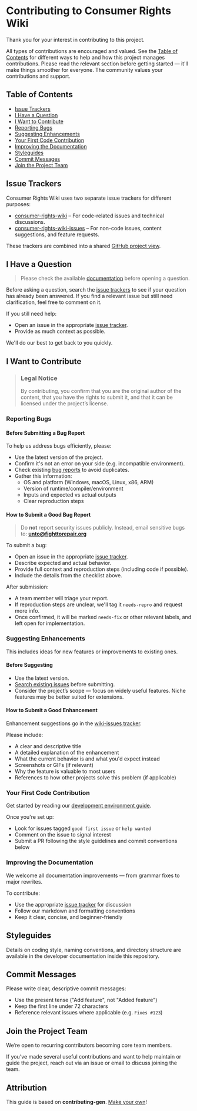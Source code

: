 <!-- omit in toc -->
# Contributing to Consumer Rights Wiki

Thank you for your interest in contributing to this project.

All types of contributions are encouraged and valued. See the [Table of Contents](#table-of-contents) for different ways to help and how this project manages contributions. Please read the relevant section before getting started — it'll make things smoother for everyone. The community values your contributions and support.

<!-- omit in toc -->
## Table of Contents

- [Issue Trackers](#issue-trackers)
- [I Have a Question](#i-have-a-question)
- [I Want to Contribute](#i-want-to-contribute)
- [Reporting Bugs](#reporting-bugs)
- [Suggesting Enhancements](#suggesting-enhancements)
- [Your First Code Contribution](#your-first-code-contribution)
- [Improving the Documentation](#improving-the-documentation)
- [Styleguides](#styleguides)
- [Commit Messages](#commit-messages)
- [Join the Project Team](#join-the-project-team)

## Issue Trackers

Consumer Rights Wiki uses two separate issue trackers for different purposes:

- [consumer-rights-wiki](https://github.com/Consumer-Rights-Wiki-Org/wiki) – For code-related issues and technical discussions.
- [consumer-rights-wiki-issues](https://github.com/Consumer-Rights-Wiki-Org/wiki-issues) – For non-code issues, content suggestions, and feature requests.

These trackers are combined into a shared [GitHub project view](https://github.com/orgs/Consumer-Rights-Wiki-Org/projects/1).

## I Have a Question

> Please check the available [documentation](https://github.com/Consumer-Rights-Wiki-Org/wiki/wiki) before opening a question.

Before asking a question, search the [issue trackers](#issue-trackers) to see if your question has already been answered. If you find a relevant issue but still need clarification, feel free to comment on it.

If you still need help:

- Open an issue in the appropriate [issue tracker](#issue-trackers).
- Provide as much context as possible.

We'll do our best to get back to you quickly.

## I Want to Contribute

> ### Legal Notice <!-- omit in toc -->
> By contributing, you confirm that you are the original author of the content, that you have the rights to submit it, and that it can be licensed under the project’s license.

### Reporting Bugs

<!-- omit in toc -->
#### Before Submitting a Bug Report

To help us address bugs efficiently, please:

- Use the latest version of the project.
- Confirm it's not an error on your side (e.g. incompatible environment).
- Check existing [bug reports](https://github.com/Consumer-Rights-Wiki-Org/wiki/issues?q=label%3Abug) to avoid duplicates.
- Gather this information:
  - OS and platform (Windows, macOS, Linux, x86, ARM)
  - Version of runtime/compiler/environment
  - Inputs and expected vs actual outputs
  - Clear reproduction steps

<!-- omit in toc -->
#### How to Submit a Good Bug Report

> Do **not** report security issues publicly. Instead, email sensitive bugs to: **unto@fighttorepair.org**

To submit a bug:

- Open an issue in the appropriate [issue tracker](#issue-trackers).
- Describe expected and actual behavior.
- Provide full context and reproduction steps (including code if possible).
- Include the details from the checklist above.

After submission:

- A team member will triage your report.
- If reproduction steps are unclear, we'll tag it `needs-repro` and request more info.
- Once confirmed, it will be marked `needs-fix` or other relevant labels, and left open for implementation.

### Suggesting Enhancements

This includes ideas for new features or improvements to existing ones.

<!-- omit in toc -->
#### Before Suggesting

- Use the latest version.
- [Search existing issues](https://github.com/Consumer-Rights-Wiki-Org/wiki-issues/issues) before submitting.
- Consider the project’s scope — focus on widely useful features. Niche features may be better suited for extensions.

<!-- omit in toc -->
#### How to Submit a Good Enhancement

Enhancement suggestions go in the [wiki-issues tracker](https://github.com/Consumer-Rights-Wiki-Org/wiki-issues/issues).

Please include:

- A clear and descriptive title
- A detailed explanation of the enhancement
- What the current behavior is and what you'd expect instead
- Screenshots or GIFs (if relevant)
- Why the feature is valuable to most users
- References to how other projects solve this problem (if applicable)

### Your First Code Contribution

Get started by reading our [development environment guide](https://github.com/Consumer-Rights-Wiki-Org/wiki/wiki/Setting-up-a-development-environment).

Once you're set up:

- Look for issues tagged `good first issue` or `help wanted`
- Comment on the issue to signal interest
- Submit a PR following the style guidelines and commit conventions below

### Improving the Documentation

We welcome all documentation improvements — from grammar fixes to major rewrites.

To contribute:

- Use the appropriate [issue tracker](#issue-trackers) for discussion
- Follow our markdown and formatting conventions
- Keep it clear, concise, and beginner-friendly

## Styleguides

Details on coding style, naming conventions, and directory structure are available in the developer documentation inside this repository.

## Commit Messages

Please write clear, descriptive commit messages:

- Use the present tense ("Add feature", not "Added feature")
- Keep the first line under 72 characters
- Reference relevant issues where applicable (e.g. `Fixes #123`)

## Join the Project Team

We’re open to recurring contributors becoming core team members.

If you’ve made several useful contributions and want to help maintain or guide the project, reach out via an issue or email to discuss joining the team.

<!-- omit in toc -->
## Attribution

This guide is based on **contributing-gen**. [Make your own](https://github.com/bttger/contributing-gen)!
